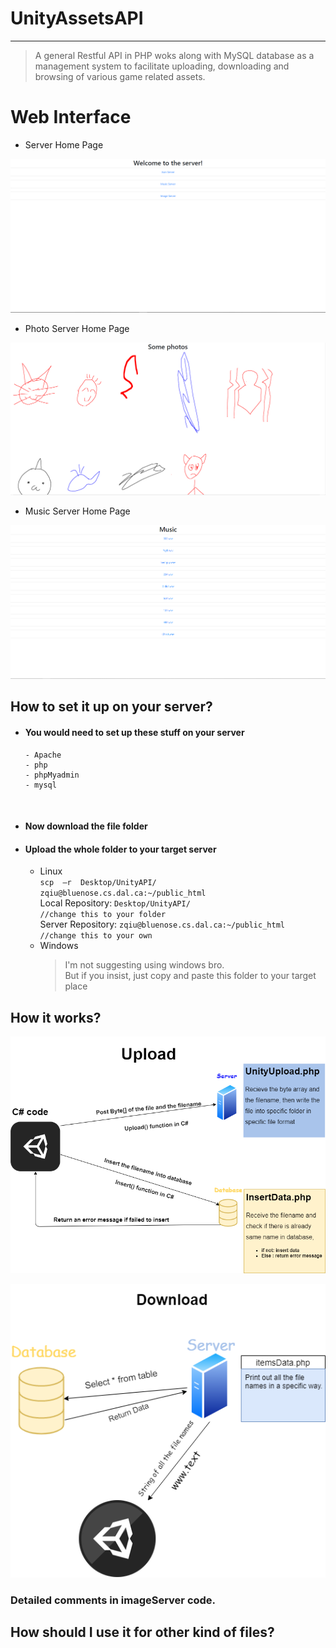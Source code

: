 # UnityAssetsAPI
----------

>  A general Restful API in PHP woks along with MySQL database as a management system to facilitate uploading, downloading and browsing of various game related assets.   
 
# Web Interface
- Server Home Page    

![home page screenshot](https://github.com/AmousQiu/UnityAssetsAPI/blob/master/Screenshots/ServerHomePage.PNG)

- Photo Server Home Page  

![home page screenshot](https://github.com/AmousQiu/UnityAssetsAPI/blob/master/Screenshots/PhotoServerHomepage.PNG)

- Music Server Home Page    

![home page screenshot](https://github.com/AmousQiu/UnityAssetsAPI/blob/master/Screenshots/MusicServerHomepage.PNG)

## How to set it up on your server?  
- #### You would need to set up these stuff on your server
      - Apache
      - php
      - phpMyadmin
      - mysql    
<br>
   
- #### Now download the file folder
 
- #### Upload the whole folder to your target server 
 
  
  - Linux   
  `scp  –r  Desktop/UnityAPI/ zqiu@bluenose.cs.dal.ca:~/public_html`  
    Local Repository:  `Desktop/UnityAPI/`   
    `//change this to your folder`   
    Server Repository:  `zqiu@bluenose.cs.dal.ca:~/public_html`   
    `//change this to your own`
  - Windows  
      > I'm not suggesting using windows bro.      
        But if you insist, just copy and paste this folder to your target place
   
## How it works?         
![](https://github.com/AmousQiu/UnityAssetsAPI/blob/master/Screenshots/Upload%20Diagram.png)

![](https://github.com/AmousQiu/UnityAssetsAPI/blob/master/Screenshots/Download%20Diagram.png)

### Detailed comments in imageServer code.

## How should I use it for other kind of files? 
